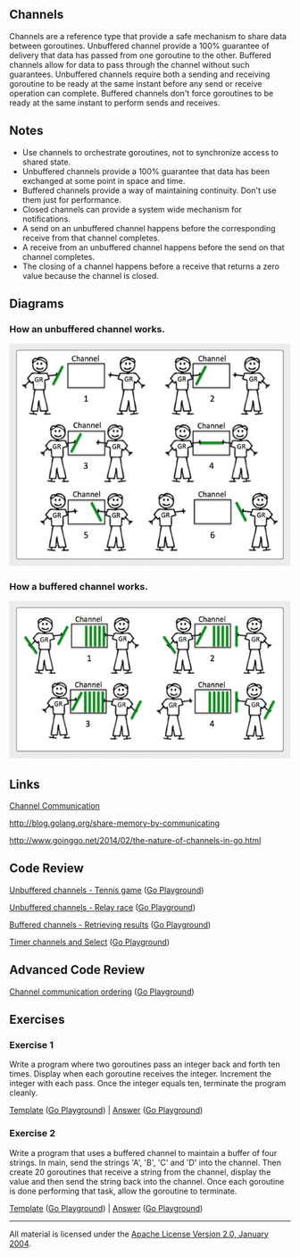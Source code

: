 ## Channels
Channels are a reference type that provide a safe mechanism to share data between goroutines. Unbuffered channel provide a 100% guarantee of delivery that data has passed from one goroutine to the other. Buffered channels allow for data to pass through the channel without such guarantees. Unbuffered channels require both a sending and receiving goroutine to be ready at the same instant before any send or receive operation can complete. Buffered channels don't force goroutines to be ready at the same instant to perform sends and receives.

## Notes

* Use channels to orchestrate goroutines, not to synchronize access to shared state.
* Unbuffered channels provide a 100% guarantee that data has been exchanged at some point in space and time.
* Buffered channels provide a way of maintaining continuity. Don't use them just for performance.
* Closed channels can provide a system wide mechanism for notifications.
* A send on an unbuffered channel happens before the corresponding receive from that channel completes.
* A receive from an unbuffered channel happens before the send on that channel completes.
* The closing of a channel happens before a receive that returns a zero value because the channel is closed.

## Diagrams

### How an unbuffered channel works.

![Ardan Labs](unbuffered.png)

### How a buffered channel works.

![Ardan Labs](buffered.png)

## Links

[Channel Communication](https://golang.org/ref/mem#tmp_7)

http://blog.golang.org/share-memory-by-communicating

http://www.goinggo.net/2014/02/the-nature-of-channels-in-go.html

## Code Review

[Unbuffered channels - Tennis game](example1/example1.go) ([Go Playground](https://play.golang.org/p/kuxUFMqy-9))

[Unbuffered channels - Relay race](example2/example2.go) ([Go Playground](http://play.golang.org/p/r1-v3Pf0wz))

[Buffered channels - Retrieving results](example3/example3.go) ([Go Playground](http://play.golang.org/p/_nAP4DKQpL))

[Timer channels and Select](example4/example4.go) ([Go Playground](http://play.golang.org/p/OwIUceuKrM))

## Advanced Code Review

[Channel communication ordering](advanced/example1/example1.go) ([Go Playground](https://play.golang.org/p/xLCzalG2rS))

## Exercises

### Exercise 1
Write a program where two goroutines pass an integer back and forth ten times. Display when each goroutine receives the integer. Increment the integer with each pass. Once the integer equals ten, terminate the program cleanly.

[Template](exercises/template1/template1.go) ([Go Playground](http://play.golang.org/p/pkWv2bBYRf)) | 
[Answer](exercises/exercise1/exercise1.go) ([Go Playground](https://play.golang.org/p/G9eY00v4aP))

### Exercise 2
Write a program that uses a buffered channel to maintain a buffer of four strings. In main, send the strings 'A', 'B', 'C' and 'D' into the channel. Then create 20 goroutines that receive a string from the channel, display the value and then send the string back into the channel. Once each goroutine is done performing that task, allow the goroutine to terminate.

[Template](exercises/template2/template2.go) ([Go Playground](https://play.golang.org/p/Ki3X_YIny6)) | 
[Answer](exercises/exercise2/exercise2.go) ([Go Playground](https://play.golang.org/p/CA-t-2ty1x))
___
All material is licensed under the [Apache License Version 2.0, January 2004](http://www.apache.org/licenses/LICENSE-2.0).
